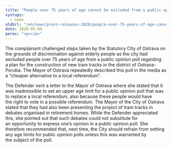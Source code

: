 ```yaml
---
title: "People over 75 years of age cannot be excluded from a public opinion poll which is to replace a local referendum"
vystupy:
  - news
oldUrl: "/en/news/press-releases-2020/people-over-75-years-of-age-cannot-be-excluded-from-a-public-opinion-poll-which-is-to-replace-a-loca/"
date: 2020-05-04
perex: "<p></p>"
---
```


<!-- imported from the old website -->

<p>The complainant challenged steps taken by the Statutory City of Ostrava on the grounds of discrimination against elderly people as the city had excluded people over 75 years of age from a public opinion poll regarding a plan for the construction of new tram tracks in the district of Ostrava-Poruba. The Mayor of Ostrava repeatedly described this poll in the media as a “cheaper alternative to a local referendum”.</p> The Defender sent a letter to the Mayor of Ostrava where she stated that it was inadmissible to set an upper age limit for a public opinion poll that was to replace a local referendum, also because these people would have the right to vote in a possible referendum. The Mayor of the City of Ostrava stated that they had also been presenting the project of tram tracks in debates organised in retirement homes. While the Defender appreciated this, she pointed out that such debates could not substitute for an opportunity to express one’s opinion in a public opinion poll. She therefore recommended that, next time, the City should refrain from setting any age limits for public opinion polls unless this was warranted by the subject of the poll.
